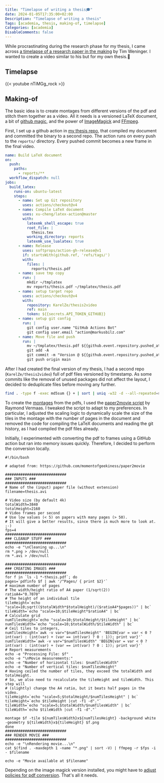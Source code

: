 ```yaml
---
title: "Timelapse of writing a thesis🎓"
date: 2024-01-05T17:35:00+02:00
Description: "Timelapse of writing a thesis"
Tags: [academia, thesis, making-of, timelapse]
Categories: [academia]
DisableComments: false
---
```

While procrastinating during the research phase for my thesis, I came across [a timelapse of a research paper in the making](https://youtu.be/hNENiG7LAnc?feature=shared) by Tim Weninger. I wanted to create a video similar to his but for my own thesis.🥳 

## Timelapse
{{< youtube nTiMGg_rock >}}

## Making-of
The basic idea is to create montages from different versions of the pdf and stitch them together as a video. All it needs is a versioned LaTeX document, a bit of [github magic](https://github.com/features/actions), and the power of [ImageMagick](https://imagemagick.org/) and [FFmpeg](https://ffmpeg.org/).

First, I set up a github action in [my thesis repo](https://github.com/KarelZe/thesis), that compiled my document and committed the binary to a second repo. The action runs on every push to the `reports/` directory. Every pushed commit becomes a new frame in the final video.

```yaml
name: Build LaTeX document
on:
  push:
    paths:
      - reports/**
  workflow_dispatch: null
jobs:
  build_latex:
    runs-on: ubuntu-latest
    steps:
      - name: Set up Git repository
        uses: actions/checkout@v4
      - name: Compile LaTeX document
        uses: xu-cheng/latex-action@master
        with:
          latexmk_shell_escape: true
          root_file: |
            thesis.tex
          working_directory: reports
          latexmk_use_lualatex: true
      - name: Release
        uses: softprops/action-gh-release@v1
        if: startsWith(github.ref, 'refs/tags/')
        with:
          files: |
            reports/thesis.pdf
      - name: save tmp copy
        run: |
          mkdir ~/tmplatex
          mv reports/thesis.pdf ~/tmplatex/thesis.pdf
      - name: setup target repo
        uses: actions/checkout@v4
        with:
          repository: KarelZe/thesis2video
          ref: main
          token: ${{secrets.API_TOKEN_GITHUB}}
      - name: setup git config
        run: |
          git config user.name "GitHub Actions Bot"
          git config user.email "action@markusbilz.com"
      - name: Move file and push
        run: |
          mv ~/tmplatex/thesis.pdf ${{github.event.repository.pushed_at}}-thesis.pdf
          git add -A
          git commit -m "Version @ ${{github.event.repository.pushed_at}}"
          git push origin main
```

After I had created the final version of my thesis, I had a second repo (`KarelZe/thesis2video`) full of pdf files versioned by timestamp. As some commits like the removal of unused packages did not affect the layout, I decided to deduplicate files before moving any further.

```bash
find . -type f -exec md5sum {} + | sort | uniq -w32 -d --all-repeated=separate | sed -r 's/^[^ ]* //' | xargs rm
```

To create the [montages](https://imagemagick.org/script/montage.php) from the pdfs, I used the [paper2movie script](https://github.com/momentofgeekiness/paper2movie) by Raymond Vermaas. I tweaked the script to adapt to my preferences. In particular, I adjusted the scaling logic to dynamically scale the size of the tiles in the montage with the number of pages in the document and removed the code for compiling the LaTeX documents and reading the git history, as I had compiled the pdf files already. 

Initially, I experimented with converting the pdf to frames using a GitHub action but ran into memory issues quickly. Therefore, I decided to perform the conversion locally.   

```shell
#!/bin/bash

# adapted from: https://github.com/momentofgeekiness/paper2movie

############################
### INPUTS ###
############################
# Name of the (input) paper file (without extension)
filename=thesis.avi

# Video size (by default 4k)
totalWidth=3840
totalHeight=2160
# Video frames per second
# Use low values (< 5) on papers with many pages (> 50).
# It will give a better results, since there is much more to look at. ;-)
fps=4
############################
### CLEANUP STUFF ###
############################
echo -e "\nCleaning up...\n"
rm *.png > /dev/null
rm *.avi > /dev/null

############################
### CREATING IMAGES ###
############################
for f in `ls -1 *-thesis.pdf`; do
pages=`pdfinfo $f | awk '/^Pages/ { print $2}'`
# maximum number of pages
# The width/height ratio of A4 paper (1/sqrt(2))
ratioA4="0.7070"
# The height of an individual tile
tileHeight=`echo "scale=10;sqrt(($totalWidth*$totalHeight)/($ratioA4*$pages))" | bc`
tileWidth=`echo "scale=10;$tileHeight*$ratioA4" | bc`
# Calculate grid
numTilesHeight=`echo "scale=10;$totalHeight/$tileHeight" | bc`
numTilesWidth=`echo "scale=10;$totalWidth/$tileWidth" | bc`
# Ceil tiles to integers,
numTilesHeight=`awk -v var="$numTilesHeight" 'BEGIN{var = var < 0 ? int(var) : (int(var) + (var == int(var) ? 0 : 1)); print var}'`
numTilesWidth=`awk -v var="$numTilesWidth" 'BEGIN{var = var < 0 ? int(var) : (int(var) + (var == int(var) ? 0 : 1)); print var}'`
# Report measurements
echo -e "Processing File: $f"
echo -e "\nMovie measurements:"
echo -e "Number of horizontal tiles: $numTilesWidth"
echo -e "Number of vertical tiles: $numTilesHeight"
# Having ceiled the number of tiles, they exceed the totalWidth and totalHeight.
# So, we also need to recalculate the tileHeight and tileWidth. This step will
# (slightly) change the A4 ratio, but it beats half pages in the video.
tileHeight=`echo "scale=5;$totalHeight/$numTilesHeight" | bc`
tileHeight=`echo $tileHeight |cut -f1 -d"."`
tileWidth=`echo "scale=5;$totalWidth/$numTilesWidth" | bc`
tileWidth=`echo $tileWidth |cut -f1 -d"."`

montage $f -tile ${numTilesWidth}x${numTilesHeight} -background white -geometry ${tileWidth}x${tileHeight} $f.png
done
############################
### RENDER MOVIE ###
############################
echo -e "\nRendering movie...\n"
cat $(find . -maxdepth 1 -name "*.png" | sort -V) | ffmpeg -r $fps -i - $filename

echo -e "Movie available at $filename"
```
Depending on the image magick version installed, you might have to [adjust policies for pdf conversion](https://askubuntu.com/a/1081907). That's all it needs.